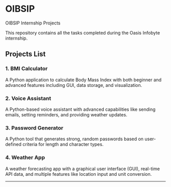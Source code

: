 # OIBSIP
 OIBSIP Internship Projects

This repository contains all the tasks completed during the Oasis Infobyte internship.

## Projects List

### 1. BMI Calculator  
A Python application to calculate Body Mass Index with both beginner and advanced features including GUI, data storage, and visualization.

### 2. Voice Assistant  
A Python-based voice assistant with advanced capabilities like sending emails, setting reminders, and providing weather updates.

### 3. Password Generator  
A Python tool that generates strong, random passwords based on user-defined criteria for length and character types.

### 4. Weather App  
A weather forecasting app with a graphical user interface (GUI), real-time API data, and multiple features like location input and unit conversion.

---

